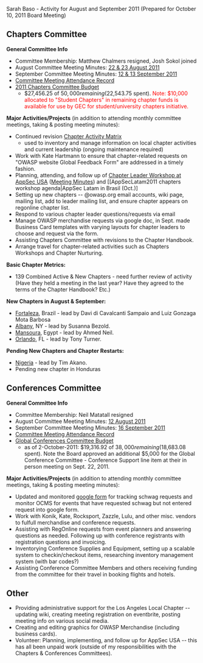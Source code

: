 Sarah Baso - Activity for August and September 2011 (Prepared for
October 10, 2011 Board Meeting)

## Chapters Committee

**General Committee Info**

  - Committee Membership: Matthew Chalmers resigned, Josh Sokol joined
  - August Committee Meeting Minutes: [22 & 23
    August 2011](https://docs.google.com/document/d/1XNOkMX5c4OeH01zeKSsKpyHFyKdXTVDX8NodbTGGKv4/edit?hl=en_US)
  - September Committee Meeting Minutes: [12 & 13
    September 2011](https://docs.google.com/a/owasp.org/document/d/1ft4bVBTFmhbCQYFJqZB15O6ZyufpgsZdQoZW5cQJX3Y/edit?hl=en_US&authkey=CLiJ_doF)
  - [Committee Meeting Attendance
    Record](https://docs.google.com/spreadsheet/ccc?key=0ApZ9zE0hx0LNdElNOHRwN1hZZzVyNXBBV2JYdWdfbnc&hl=en_US)
  - [2011 Chapters Committee
    Budget](https://spreadsheets1.google.com/a/owasp.org/spreadsheet/ccc?authkey=COX_wIUO&hl=en_US&key=tEtpR2H7LAXBNyelspmjxNg&hl=en_US&authkey=COX_wIUO#gid=0)
    - $27,456.25 of $50,000 remaining ($22,543.75 spent).
    <span style="color:red"> Note: $10,000 allocated to "Student
    Chapters" in remaining chapter funds is available for use by GEC for
    student/university chapters initiative.</span>

**Major Activities/Projects** (in addition to attending monthly
committee meetings, taking & posting meeting minutes):

  - Continued revision [Chapter Activity
    Matrix](https://spreadsheets.google.com/spreadsheet/ccc?key=0ApZ9zE0hx0LNdENJNmo5SmxLcEg3MzVXZG9NVklEdUE&hl=en_US)
    - used to inventory and manage information on local chapter
    activities and current leadership (ongoing maintenance required)
  - Work with Kate Hartmann to ensure that chapter-related requests on
    "OWASP website Global Feedback Form" are addressed in a timely
    fashion.
  - Planning, attending, and follow up of [Chapter Leader Workshop at
    AppSec USA](AppSec_USA_2011_chapters_workshop_agenda "wikilink")
    ([Meeting
    Minutes](https://docs.google.com/a/owasp.org/document/d/13KyIN9F75ZcM8lPDpvwU11JgxcImYp3or6dhmcezpF0/edit?hl=en_US))
    and \[\[AppSecLatam2011 chapters workshop agenda|AppSec Latam in
    Brasil (Oct.)\]
  - Setting up new chapters -- @owasp.org email accounts, wiki page,
    mailing list, add to leader mailing list, and ensure chapter appears
    on regonline chapter list.
  - Respond to various chapter leader questions/requests via email
  - Manage OWASP merchandise requests via google doc, in Sept. made
    Business Card templates with varying layouts for chapter leaders to
    choose and request via the form.
  - Assisting Chapters Committee with revisions to the Chapter Handbook.
  - Arrange travel for chapter-related activities such as Chapters
    Workshops and Chapter Nurturing.

**Basic Chapter Metrics:**

  - 139 Combined Active & New Chapters - need further review of activity
    (Have they held a meeting in the last year? Have they agreed to the
    terms of the Chapter Handbook? Etc.)

**New Chapters in August & September:**

  - [Fortaleza](Fortaleza "wikilink"), Brazil - lead by Davi di
    Cavalcanti Sampaio and Luiz Gonzaga Mota Barbosa
  - [Albany](Albany "wikilink"), NY - lead by Susanna Bezold.
  - [Mansoura](Mansoura "wikilink"), Egypt - lead by Ahmed Neil.
  - [Orlando](Orlando "wikilink"), FL - lead by Tony Turner.

**Pending New Chapters and Chapter Restarts:**

  - [Nigeria](Nigeria "wikilink") - lead by Tim Akano.
  - Pending new chapter in Honduras

## Conferences Committee

**General Committee Info**

  - Committee Membership: Neil Matatall resigned
  - August Committee Meeting Minutes: [12
    August 2011](https://docs.google.com/a/owasp.org/document/d/1NsaH7UwRvsX2IqdKhpLgA0GGa1C5TpauJEvtmAUKU10/edit?hl=en_US)
  - September Committee Meeting Minutes: [16
    September 2011](https://docs.google.com/a/owasp.org/document/d/10Hbqbwa2d2alxTXNn6HOv5SsLzwYbYqIvHZPRiJ4HJw/edit?hl=en_US)
  - [Committee Meeting Attendance
    Record](https://docs.google.com/a/owasp.org/spreadsheet/ccc?key=0ApZ9zE0hx0LNdE9TTmZsN29JTXZramo4MkdweWxLZ0E&hl=en_US)
  - [Global Conferences Committee
    Budget](https://spreadsheets.google.com/a/owasp.org/spreadsheet/ccc?key=0AsFE6Oyqbn2cdG5OZG1wb04zWXNsV1llOEhyUjA5WFE&hl=en_US)
    - as of 2-October-2011: $19,316.92 of $38,000 remaining ($18,683.08
    spent). Note the Board approved an additional $5,000 for the Global
    Conference Committee - Conference Support line item at their in
    person meeting on Sept. 22, 2011.

**Major Activities/Projects** (in addition to attending monthly
committee meetings, taking & posting meeting minutes):

  - Updated and monitored [google
    form](https://spreadsheets0.google.com/a/owasp.org/spreadsheet/viewform?formkey=dF85bGtvdWdrd2JjYldNZ1gxSkJxaEE6MQ)
    for tracking schwag requests and monitor OCMS for events that have
    requested schwag but not entered request into google form.
  - Work with Konik, Kate, Rocksport, Zazzle, Lulu, and other misc.
    vendors to fulfull merchandise and conference requests.
  - Assisting with RegOnline requests from event planners and answering
    questions as needed. Following up with conference registrants with
    registration questions and invoicing.
  - Inventorying Conference Supplies and Equipment, setting up a
    scalable system to checkin/checkout items, researching inventory
    management system (with bar codes?)
  - Assisting Conference Committee Members and others receiving funding
    from the committee for their travel in booking flights and hotels.

## Other

  - Providing administrative support for the Los Angeles Local Chapter
    -- updating wiki, creating meeting registration on eventbrite,
    posting meeting info on various social media.
  - Creating and editing graphics for OWASP Merchandise (including
    business cards).
  - Volunteer: Planning, implementing, and follow up for AppSec USA --
    this has all been unpaid work (outside of my responsibilities with
    the Chapters & Conferences Committees).
